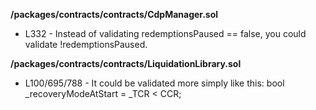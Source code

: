 **/packages/contracts/contracts/CdpManager.sol**
- L332 - Instead of validating redemptionsPaused == false, you could validate !redemptionsPaused.


**/packages/contracts/contracts/LiquidationLibrary.sol**
- L100/695/788 - It could be validated more simply like this: bool _recoveryModeAtStart = _TCR < CCR;
